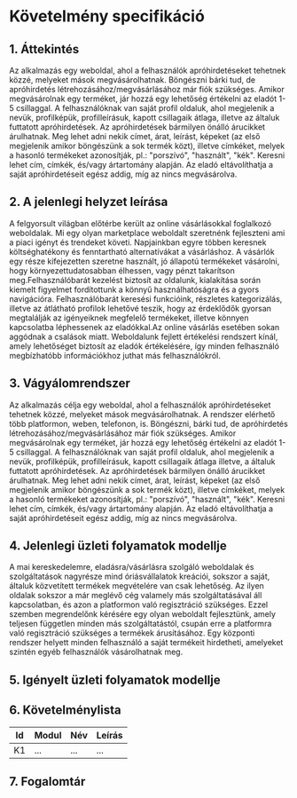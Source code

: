 # Követelmény specifikáció

## 1. Áttekintés

Az alkalmazás egy weboldal, ahol a felhasználók apróhirdetéseket tehetnek közzé, melyeket mások megvásárolhatnak. Böngészni bárki tud, de apróhirdetés létrehozásához/megvásárlásához már fiók szükséges. Amikor megvásárolnak egy terméket, jár hozzá egy lehetőség értékelni az eladót 1-5 csillaggal. A felhasználóknak van saját profil oldaluk, ahol megjelenik a nevük, profilképük, profilleírásuk, kapott csillagaik átlaga, illetve az általuk futtatott apróhirdetések. Az apróhirdetések bármilyen önálló árucikket árulhatnak. Meg lehet adni nekik címet, árat, leírást, képeket (az első megjelenik amikor böngészünk a sok termék közt), illetve címkéket, melyek a hasonló termékeket azonosítják, pl.: "porszívó", "használt", "kék". Keresni lehet cím, címkék, és/vagy ártartomány alapján. Az eladó eltávolíthatja a saját apróhirdetéseit egész addig, míg az nincs megvásárolva.

## 2. A jelenlegi helyzet leírása
A felgyorsult világban előtérbe került az online vásárlásokkal foglalkozó weboldalak. Mi egy olyan marketplace weboldalt szeretnénk fejleszteni ami a piaci igényt és trendeket követi. Napjainkban egyre többen keresnek költséghatékony és fenntartható alternatívákat a vásárláshoz. A vásárlók egy része kifejezetten szeretne használt, jó állapotú termékeket vásárolni, hogy környezettudatosabban élhessen, vagy pénzt takarítson meg.Felhasználóbarát kezelést biztosít az oldalunk, kialakítása során kiemelt figyelmet fordítottunk a könnyű használhatóságra és a gyors navigációra. Felhasználóbarát keresési funkcióink, részletes kategorizálás, illetve az átlátható profilok lehetővé teszik, hogy az érdeklődők gyorsan megtalálják az igényeiknek megfelelő termékeket, illetve könnyen kapcsolatba léphessenek az eladókkal.Az online vásárlás esetében sokan aggódnak a csalások miatt. Weboldalunk fejlett értékelési rendszert kínál, amely lehetőséget biztosít az eladók értékelésére, így minden felhasználó megbízhatóbb információkhoz juthat más felhasználókról.

## 3. Vágyálomrendszer
Az alkalmazás célja egy weboldal, ahol a felhasználók apróhirdetéseket tehetnek közzé, melyeket mások megvásárolhatnak. A rendszer elérhető több platformon, weben, telefonon, is. Böngészni, bárki tud, de apróhirdetés létrehozásához/megvásárlásához már fiók szükséges. Amikor megvásárolnak egy terméket, jár hozzá egy lehetőség értékelni az eladót 1-5 csillaggal. A felhasználóknak van saját profil oldaluk, ahol megjelenik a nevük, profilképük, profilleírásuk, kapott csillagaik átlaga illetve, a általuk futtatott apróhirdetések. Az apróhirdetések bármilyen önálló árucikket árulhatnak. Meg lehet adni nekik címet, árat, leírást, képeket (az első megjelenik amikor böngészünk a sok termék közt), illetve címkéket, melyek a hasonló termékeket azonosítják, pl.: "porszívó", "használt", "kék". Keresni lehet cím, címkék, és/vagy ártartomány alapján. Az eladó eltávolíthatja a saját apróhirdetéseit egész addig, míg az nincs megvásárolva.

## 4. Jelenlegi üzleti folyamatok modellje

A mai kereskedelemre, eladásra/vásárlásra szolgáló weboldalak és szolgáltatások nagyrésze mind óriásvállalatok kreációi, sokszor a saját, általuk közvetített termékek megvételére van csak lehetőség. Az ilyen oldalak sokszor a már meglévő cég valamely más szolgáltatásával áll kapcsolatban, és azon a platformon való regisztráció szükséges.
Ezzel szemben megrendelőnk kérésére egy olyan weboldalt fejlesztünk, amely teljesen független minden más szolgáltatástól, csupán erre a platformra való regisztráció szükséges a termékek árusításához. Egy központi rendszer helyett minden felhasználó a saját termékeit hirdetheti, amelyeket szintén egyéb felhasználók vásárolhatnak meg.

## 5. Igényelt üzleti folyamatok modellje

## 6. Követelménylista

| Id | Modul | Név | Leírás |
| :---: | --- | --- | --- |
| K1 | ... | ... | ... |

## 7. Fogalomtár
